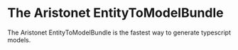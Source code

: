 # The Aristonet EntityToModelBundle

The Aristonet EntityToModelBundle is the fastest way to generate
typescript models.
